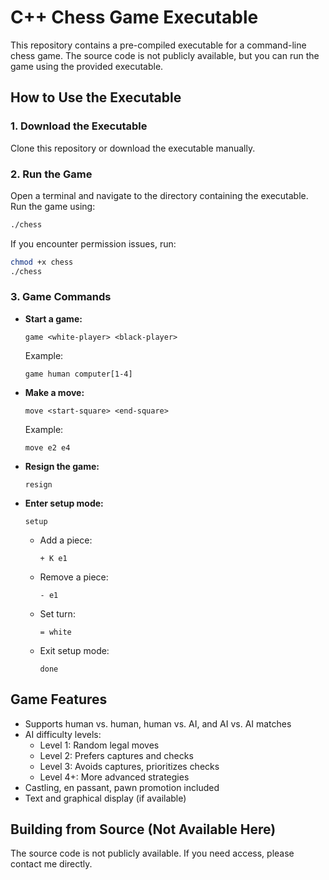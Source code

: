 # C++ Chess Game Executable  

This repository contains a pre-compiled executable for a command-line chess game. The source code is not publicly available, but you can run the game using the provided executable.

## How to Use the Executable  

### 1. Download the Executable  
Clone this repository or download the executable manually.

### 2. Run the Game  
Open a terminal and navigate to the directory containing the executable.  
Run the game using:  
```bash
./chess
```
If you encounter permission issues, run:  
```bash
chmod +x chess
./chess
```

### 3. Game Commands  
- **Start a game:**  
  ```
  game <white-player> <black-player>
  ```
  Example:  
  ```
  game human computer[1-4]
  ```
- **Make a move:**  
  ```
  move <start-square> <end-square>
  ```
  Example:  
  ```
  move e2 e4
  ```
- **Resign the game:**  
  ```
  resign
  ```
- **Enter setup mode:**  
  ```
  setup
  ```
  - Add a piece:  
    ```
    + K e1
    ```
  - Remove a piece:  
    ```
    - e1
    ```
  - Set turn:  
    ```
    = white
    ```
  - Exit setup mode:  
    ```
    done
    ```

## Game Features  
- Supports human vs. human, human vs. AI, and AI vs. AI matches  
- AI difficulty levels:  
  - Level 1: Random legal moves  
  - Level 2: Prefers captures and checks  
  - Level 3: Avoids captures, prioritizes checks  
  - Level 4+: More advanced strategies  
- Castling, en passant, pawn promotion included  
- Text and graphical display (if available)  

## Building from Source (Not Available Here)  
The source code is not publicly available. If you need access, please contact me directly.

